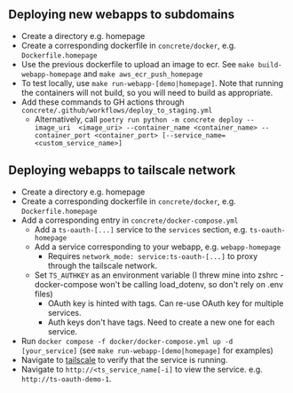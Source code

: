 
## Deploying new webapps to subdomains

* Create a directory e.g. homepage
* Create a corresponding dockerfile in `concrete/docker`, e.g. `Dockerfile.homepage`
* Use the previous dockerfile to upload an image to ecr. See `make build-webapp-homepage` and `make aws_ecr_push_homepage`
* To test locally, use `make run-webapp-[demo|homepage]`. Note that running the containers will not build, so you will need to build as appropriate. 
* Add these commands to GH actions through `concrete/.github/workflows/deploy_to_staging.yml`
  - Alternatively, call `poetry run python -m concrete deploy --image_uri  <image_uri> --container_name <container_name> --container_port <container_port> [--service_name=<custom_service_name>]`
  

## Deploying webapps to tailscale network

* Create a directory e.g. homepage
* Create a corresponding dockerfile in `concrete/docker`, e.g. `Dockerfile.homepage`
* Add a corresponding entry in `concrete/docker-compose.yml`
  * Add a `ts-oauth-[...]` service to the `services` section, e.g. `ts-oauth-homepage`
  * Add a service corresponding to your webapp, e.g. `webapp-homepage`
    * Requires `network_mode: service:ts-oauth-[...]` to proxy through the tailscale network.
  * Set `TS_AUTHKEY` as an environment variable (I threw mine into zshrc - docker-compose won't be calling load_dotenv, so don't rely on .env files)
    * OAuth key is hinted with tags. Can re-use OAuth key for multiple services.
    * Auth keys don't have tags. Need to create a new one for each service.
* Run `docker compose -f docker/docker-compose.yml up -d [your_service]` (see `make run-webapp-[demo|homepage]` for examples)
* Navigate to [tailscale](https://login.tailscale.com/admin/machines) to verify that the service is running.
* Navigate to `http://<ts_service_name[-i]` to view the service. e.g. `http://ts-oauth-demo-1`.